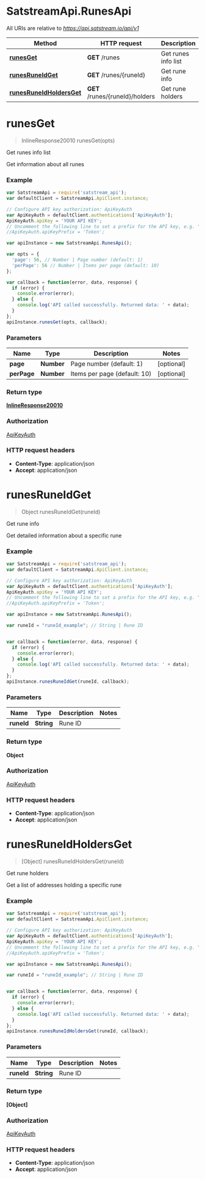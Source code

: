 # SatstreamApi.RunesApi

All URIs are relative to *https://api.satstream.io/api/v1*

Method | HTTP request | Description
------------- | ------------- | -------------
[**runesGet**](RunesApi.md#runesGet) | **GET** /runes | Get runes info list
[**runesRuneIdGet**](RunesApi.md#runesRuneIdGet) | **GET** /runes/{runeId} | Get rune info
[**runesRuneIdHoldersGet**](RunesApi.md#runesRuneIdHoldersGet) | **GET** /runes/{runeId}/holders | Get rune holders


<a name="runesGet"></a>
# **runesGet**
> InlineResponse20010 runesGet(opts)

Get runes info list

Get information about all runes

### Example
```javascript
var SatstreamApi = require('satstream_api');
var defaultClient = SatstreamApi.ApiClient.instance;

// Configure API key authorization: ApiKeyAuth
var ApiKeyAuth = defaultClient.authentications['ApiKeyAuth'];
ApiKeyAuth.apiKey = 'YOUR API KEY';
// Uncomment the following line to set a prefix for the API key, e.g. "Token" (defaults to null)
//ApiKeyAuth.apiKeyPrefix = 'Token';

var apiInstance = new SatstreamApi.RunesApi();

var opts = { 
  'page': 56, // Number | Page number (default: 1)
  'perPage': 56 // Number | Items per page (default: 10)
};

var callback = function(error, data, response) {
  if (error) {
    console.error(error);
  } else {
    console.log('API called successfully. Returned data: ' + data);
  }
};
apiInstance.runesGet(opts, callback);
```

### Parameters

Name | Type | Description  | Notes
------------- | ------------- | ------------- | -------------
 **page** | **Number**| Page number (default: 1) | [optional] 
 **perPage** | **Number**| Items per page (default: 10) | [optional] 

### Return type

[**InlineResponse20010**](InlineResponse20010.md)

### Authorization

[ApiKeyAuth](../README.md#ApiKeyAuth)

### HTTP request headers

 - **Content-Type**: application/json
 - **Accept**: application/json

<a name="runesRuneIdGet"></a>
# **runesRuneIdGet**
> Object runesRuneIdGet(runeId)

Get rune info

Get detailed information about a specific rune

### Example
```javascript
var SatstreamApi = require('satstream_api');
var defaultClient = SatstreamApi.ApiClient.instance;

// Configure API key authorization: ApiKeyAuth
var ApiKeyAuth = defaultClient.authentications['ApiKeyAuth'];
ApiKeyAuth.apiKey = 'YOUR API KEY';
// Uncomment the following line to set a prefix for the API key, e.g. "Token" (defaults to null)
//ApiKeyAuth.apiKeyPrefix = 'Token';

var apiInstance = new SatstreamApi.RunesApi();

var runeId = "runeId_example"; // String | Rune ID


var callback = function(error, data, response) {
  if (error) {
    console.error(error);
  } else {
    console.log('API called successfully. Returned data: ' + data);
  }
};
apiInstance.runesRuneIdGet(runeId, callback);
```

### Parameters

Name | Type | Description  | Notes
------------- | ------------- | ------------- | -------------
 **runeId** | **String**| Rune ID | 

### Return type

**Object**

### Authorization

[ApiKeyAuth](../README.md#ApiKeyAuth)

### HTTP request headers

 - **Content-Type**: application/json
 - **Accept**: application/json

<a name="runesRuneIdHoldersGet"></a>
# **runesRuneIdHoldersGet**
> [Object] runesRuneIdHoldersGet(runeId)

Get rune holders

Get a list of addresses holding a specific rune

### Example
```javascript
var SatstreamApi = require('satstream_api');
var defaultClient = SatstreamApi.ApiClient.instance;

// Configure API key authorization: ApiKeyAuth
var ApiKeyAuth = defaultClient.authentications['ApiKeyAuth'];
ApiKeyAuth.apiKey = 'YOUR API KEY';
// Uncomment the following line to set a prefix for the API key, e.g. "Token" (defaults to null)
//ApiKeyAuth.apiKeyPrefix = 'Token';

var apiInstance = new SatstreamApi.RunesApi();

var runeId = "runeId_example"; // String | Rune ID


var callback = function(error, data, response) {
  if (error) {
    console.error(error);
  } else {
    console.log('API called successfully. Returned data: ' + data);
  }
};
apiInstance.runesRuneIdHoldersGet(runeId, callback);
```

### Parameters

Name | Type | Description  | Notes
------------- | ------------- | ------------- | -------------
 **runeId** | **String**| Rune ID | 

### Return type

**[Object]**

### Authorization

[ApiKeyAuth](../README.md#ApiKeyAuth)

### HTTP request headers

 - **Content-Type**: application/json
 - **Accept**: application/json

